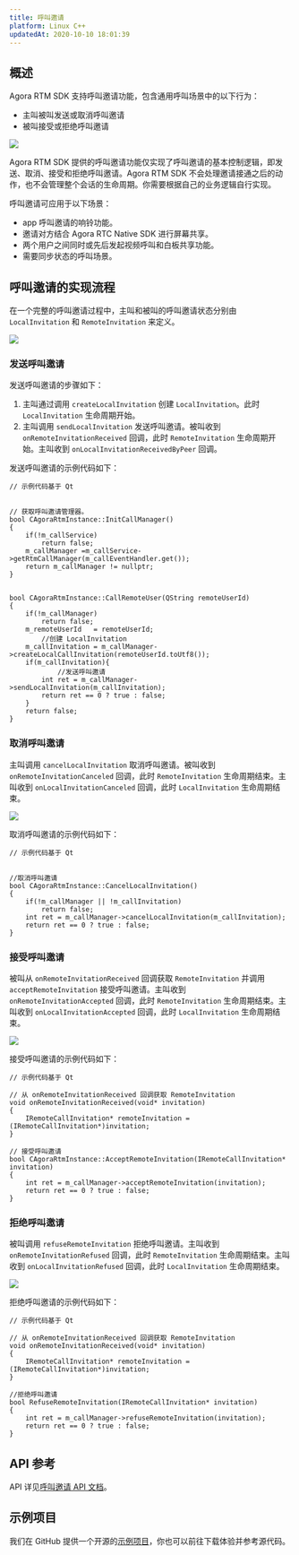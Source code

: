 ```yaml
---
title: 呼叫邀请
platform: Linux C++
updatedAt: 2020-10-10 18:01:39
---
```


## 概述

Agora RTM SDK 支持呼叫邀请功能，包含通用呼叫场景中的以下行为：

- 主叫被叫发送或取消呼叫邀请
- 被叫接受或拒绝呼叫邀请

![](https://web-cdn.agora.io/docs-files/1602313430536)

Agora RTM SDK 提供的呼叫邀请功能仅实现了呼叫邀请的基本控制逻辑，即发送、取消、接受和拒绝呼叫邀请。Agora RTM SDK 不会处理邀请接通之后的动作，也不会管理整个会话的生命周期。你需要根据自己的业务逻辑自行实现。

呼叫邀请可应用于以下场景：

- app 呼叫邀请的响铃功能。
- 邀请对方结合 Agora RTC Native SDK 进行屏幕共享。
- 两个用户之间同时或先后发起视频呼叫和白板共享功能。
- 需要同步状态的呼叫场景。

## 呼叫邀请的实现流程

在一个完整的呼叫邀请过程中，主叫和被叫的呼叫邀请状态分别由 `LocalInvitation` 和 `RemoteInvitation` 来定义。

![](https://web-cdn.agora.io/docs-files/1602313442227)

### 发送呼叫邀请

发送呼叫邀请的步骤如下：

1. 主叫通过调用 `createLocalInvitation` 创建 `LocalInvitation`。此时 `LocalInvitation` 生命周期开始。
2. 主叫调用 `sendLocalInvitation` 发送呼叫邀请。被叫收到 `onRemoteInvitationReceived` 回调，此时 `RemoteInvitation` 生命周期开始。主叫收到 `onLocalInvitationReceivedByPeer` 回调。

发送呼叫邀请的示例代码如下：

```
// 示例代码基于 Qt


// 获取呼叫邀请管理器。
bool CAgoraRtmInstance::InitCallManager()
{
    if(!m_callService)
        return false;
    m_callManager =m_callService->getRtmCallManager(m_callEventHandler.get());
    return m_callManager != nullptr;
}


bool CAgoraRtmInstance::CallRemoteUser(QString remoteUserId)
{
    if(!m_callManager)
        return false;
    m_remoteUserId   = remoteUserId;
		//创建 LocalInvitation
    m_callInvitation = m_callManager->createLocalCallInvitation(remoteUserId.toUtf8());
    if(m_callInvitation){
		    //发送呼叫邀请
        int ret = m_callManager->sendLocalInvitation(m_callInvitation);
        return ret == 0 ? true : false;
    }
    return false;
}
```

### 取消呼叫邀请

主叫调用 `cancelLocalInvitation` 取消呼叫邀请。被叫收到 `onRemoteInvitationCanceled` 回调，此时 `RemoteInvitation` 生命周期结束。主叫收到 `onLocalInvitationCanceled` 回调，此时 `LocalInvitation` 生命周期结束。

![](https://web-cdn.agora.io/docs-files/1598604324660)

取消呼叫邀请的示例代码如下：

```
// 示例代码基于 Qt


//取消呼叫邀请
bool CAgoraRtmInstance::CancelLocalInvitation()
{
    if(!m_callManager || !m_callInvitation)
        return false;
    int ret = m_callManager->cancelLocalInvitation(m_callInvitation);
    return ret == 0 ? true : false;
}
```

### 接受呼叫邀请

被叫从 `onRemoteInvitationReceived` 回调获取 `RemoteInvitation` 并调用 `acceptRemoteInvitation` 接受呼叫邀请。主叫收到 `onRemoteInvitationAccepted` 回调，此时 `RemoteInvitation` 生命周期结束。主叫收到 `onLocalInvitationAccepted` 回调，此时 `LocalInvitation` 生命周期结束。

![](https://web-cdn.agora.io/docs-files/1598604332061)

接受呼叫邀请的示例代码如下：

```
// 示例代码基于 Qt

// 从 onRemoteInvitationReceived 回调获取 RemoteInvitation
void onRemoteInvitationReceived(void* invitation)
{
    IRemoteCallInvitation* remoteInvitation = (IRemoteCallInvitation*)invitation;
}

// 接受呼叫邀请
bool CAgoraRtmInstance::AcceptRemoteInvitation(IRemoteCallInvitation* invitation)
{
    int ret = m_callManager->acceptRemoteInvitation(invitation);
    return ret == 0 ? true : false;
}
```

### 拒绝呼叫邀请

被叫调用 `refuseRemoteInvitation` 拒绝呼叫邀请。主叫收到 `onRemoteInvitationRefused` 回调，此时 `RemoteInvitation` 生命周期结束。主叫收到 `onLocalInvitationRefused` 回调，此时 `LocalInvitation` 生命周期结束。

![](https://web-cdn.agora.io/docs-files/1598604339097)

拒绝呼叫邀请的示例代码如下：

```
// 示例代码基于 Qt

// 从 onRemoteInvitationReceived 回调获取 RemoteInvitation
void onRemoteInvitationReceived(void* invitation)
{
    IRemoteCallInvitation* remoteInvitation = (IRemoteCallInvitation*)invitation;
}

//拒绝呼叫邀请
bool RefuseRemoteInvitation(IRemoteCallInvitation* invitation)
{
    int ret = m_callManager->refuseRemoteInvitation(invitation);
    return ret == 0 ? true : false;
}
```

## API 参考

API 详见[呼叫邀请 API 文档](https://docs.agora.io/cn/Real-time-Messaging/API%20Reference/RTM_cpp/index.html#callinvitation)。

## 示例项目

我们在 GitHub 提供一个开源的[示例项目](https://github.com/AgoraIO-Usecase/Video-Calling)，你也可以前往下载体验并参考源代码。
